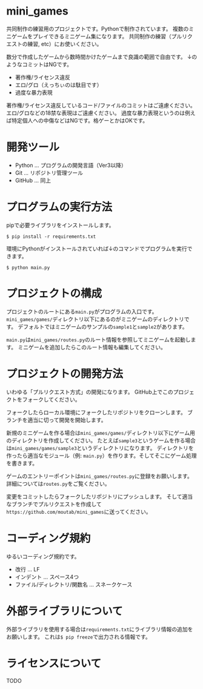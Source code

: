 # mini_games

共同制作の練習用のプロジェクトです。Pythonで制作されています。
複数のミニゲームをプレイできるミニゲーム集になります。
共同制作の練習（プルリクエストの練習, etc）にお使いください。

数分で作成したゲームから数時間かけたゲームまで良識の範囲で自由です。
↓のようなコミットはNGです。

* 著作権/ライセンス違反
* エロ/グロ（えっちぃのは駄目です）
* 過度な暴力表現

著作権/ライセンス違反しているコード/ファイルのコミットはご遠慮ください。
エロ/グロなどの18禁な表現はご遠慮ください。
過度な暴力表現というのは例えば特定個人への中傷などはNGです。格ゲーとかはOKです。

# 開発ツール

* Python ... プログラムの開発言語（Ver3以降）
* Git ... リポジトリ管理ツール
* GitHub ... 同上

# プログラムの実行方法

pipで必要ライブラリをインストールします。

```
$ pip install -r requirements.txt
```

環境にPythonがインストールされていれば↓のコマンドでプログラムを実行できます。

```
$ python main.py
```

# プロジェクトの構成

プロジェクトのルートにある`main.py`がプログラムの入口です。
`mini_games/games/`ディレクトリ以下にあるのがミニゲームのディレクトリです。
デフォルトではミニゲームのサンプルの`sample1`と`sample2`があります。

`main.py`は`mini_games/routes.py`のルート情報を参照してミニゲームを起動します。
ミニゲームを追加したらこのルート情報も編集してください。

# プロジェクトの開発方法

いわゆる「プルリクエスト方式」の開発になります。
GitHub上でこのプロジェクトをフォークしてください。

フォークしたらローカル環境にフォークしたリポジトリをクローンします。
ブランチを適当に切って開発を開始します。

新規のミニゲームを作る場合は`mini_games/games/`ディレクトリ以下にゲーム用のディレクトリを作成してください。
たとえば`sample3`というゲームを作る場合は`mini_games/games/sample3`というディレクトリになります。
ディレクトリを作ったら適当なモジュール（例: `main.py`）を作ります。そしてそこにゲーム処理を書きます。

ゲームのエントリーポイントは`mini_games/routes.py`に登録をお願いします。
詳細については`routes.py`をご覧ください。

変更をコミットしたらフォークしたリポジトリにプッシュします。
そして適当なブランチでプルリクエストを作成して`https://github.com/moutab/mini_games`に送ってください。

# コーディング規約

ゆるいコーディング規約です。

* 改行 ... LF
* インデント ... スペース4つ
* ファイル/ディレクトリ/関数名 ... スネークケース

# 外部ライブラリについて

外部ライブラリを使用する場合は`requirements.txt`にライブラリ情報の追加をお願いします。
これは`$ pip freeze`で出力される情報です。

# ライセンスについて

TODO

